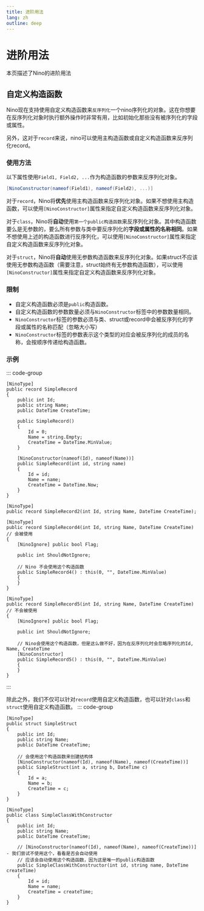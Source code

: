 ```yaml
---
title: 进阶用法
lang: zh
outline: deep
---
```

# 进阶用法
本页描述了Nino的进阶用法

## 自定义构造函数
Nino现在支持使用自定义构造函数来`反序列化`一个nino序列化的对象。这在你想要在反序列化对象时执行额外操作时非常有用，比如初始化那些没有被序列化的字段或属性。

另外，这对于`record`来说，nino可以使用主构造函数或自定义构造函数来反序列化record。

### 使用方法
以下属性使用`Field1, Field2, ...`作为构造函数的参数来反序列化对象。
```csharp
[NinoConstructor(nameof(Field1), nameof(Field2), ...)]
```

对于`record`，Nino将**优先**使用主构造函数来反序列化对象。如果不想使用主构造函数，可以使用`[NinoConstructor]`属性来指定自定义构造函数来反序列化对象。

对于`class`，Nino将**自动**使用`第一个public构造函数`来反序列化对象。其中构造函数要么是无参数的，要么所有参数与类中要反序列化的**字段或属性的名称相同**。如果不想使用上述的构造函数进行反序列化，可以使用`[NinoConstructor]`属性来指定自定义构造函数来反序列化对象。

对于`struct`，Nino将**自动**使用无参数构造函数来反序列化对象。如果struct不应该使用无参数构造函数（需要注意，struct始终有无参数构造函数），可以使用`[NinoConstructor]`属性来指定自定义构造函数来反序列化对象。

### 限制
- 自定义构造函数必须是`public`构造函数。
- 自定义构造函数的参数数量必须与`NinoConstructor`标签中的参数数量相同。
- `NinoConstructor`标签的参数必须与类、struct或record中会被反序列化的字段或属性的名称匹配（忽略大小写）
- `NinoConstructor`标签的参数表示这个类型的对应会被反序列化的成员的名称，会按顺序传递给构造函数。

### 示例
::: code-group
```csharp{15} [多个构造函数]
[NinoType]
public record SimpleRecord
{
    public int Id;
    public string Name;
    public DateTime CreateTime;

    public SimpleRecord()
    {
        Id = 0;
        Name = string.Empty;
        CreateTime = DateTime.MinValue;
    }

    [NinoConstructor(nameof(Id), nameof(Name))]
    public SimpleRecord(int id, string name)
    {
        Id = id;
        Name = name;
        CreateTime = DateTime.Now;
    }
}
```
```csharp{2,5,11} [主构造函数]
[NinoType]
public record SimpleRecord2(int Id, string Name, DateTime CreateTime);

[NinoType]
public record SimpleRecord4(int Id, string Name, DateTime CreateTime) // 会被使用
{
    [NinoIgnore] public bool Flag;

    public int ShouldNotIgnore;

    // Nino 不会使用这个构造函数
    public SimpleRecord4() : this(0, "", DateTime.MinValue)
    {
    }
}
```
```csharp{2,9} [忽略主构造函数]
[NinoType]
public record SimpleRecord5(int Id, string Name, DateTime CreateTime) // 不会被使用
{
    [NinoIgnore] public bool Flag;

    public int ShouldNotIgnore;

    // Nino会使用这个构造函数，但是这么做不好，因为在反序列化时会忽略序列化的Id, Name, CreateTime
    [NinoConstructor]
    public SimpleRecord5() : this(0, "", DateTime.MinValue)
    {
    }
}
```
:::

除此之外，我们不仅可以针对`record`使用自定义构造函数，也可以针对`class`和`struct`使用自定义构造函数。
::: code-group
```csharp{9} [强制结构体使用带参数的构造函数]
[NinoType]
public struct SimpleStruct
{
    public int Id;
    public string Name;
    public DateTime CreateTime;
    
    // 会使用这个构造函数来创建结构体
    [NinoConstructor(nameof(Id), nameof(Name), nameof(CreateTime))]
    public SimpleStruct(int a, string b, DateTime c)
    {
        Id = a;
        Name = b;
        CreateTime = c;
    }
}
```
```csharp{10} [自动使用类的第一个带参构造函数]
[NinoType]
public class SimpleClassWithConstructor
{
    public int Id;
    public string Name;
    public DateTime CreateTime;
    
    // [NinoConstructor(nameof(Id), nameof(Name), nameof(CreateTime))] - 我们尝试不使用这个，看看是否会自动使用
    // 应该会自动使用这个构造函数，因为这是唯一的public构造函数
    public SimpleClassWithConstructor(int id, string name, DateTime createTime)
    {
        Id = id;
        Name = name;
        CreateTime = createTime;
    }
}
```